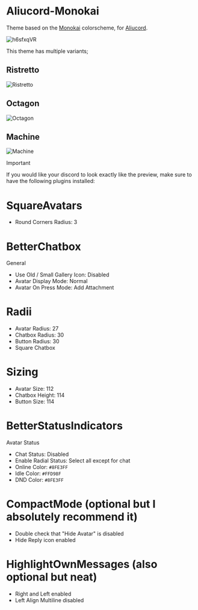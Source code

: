 # Aliucord-Monokai
Theme based on the [Monokai](https://monokai.pro) colorscheme, for [Aliucord](https://github.com/Aliucord).

![h6sfxqVR](https://github.com/rennpy/Aliucord-Monokai/assets/158360149/d57cafdb-d021-45ae-b4fc-062271a33d8b)


This theme has multiple variants;

## Ristretto
![Ristretto](https://github.com/rennpy/Aliucord-Monokai/assets/158360149/10b55e4e-fb11-4877-8c19-0c7620f07dfe)


## Octagon
![Octagon](https://github.com/rennpy/Aliucord-Monokai/assets/158360149/24af23aa-e3ea-449c-b140-25996f036b1a)


## Machine
![Machine](https://github.com/rennpy/Aliucord-Monokai/assets/158360149/a6f9f88d-eb6a-4397-8a1d-f4c6a92b1643)


> [!IMPORTANT]
> If you would like your discord to look exactly like the preview, make sure to have the following plugins installed:

# SquareAvatars
- Round Corners Radius: 3

# BetterChatbox
General

- Use Old / Small Gallery Icon: Disabled
- Avatar Display Mode: Normal
- Avatar On Press Mode: Add Attachment
# Radii

- Avatar Radius: 27
- Chatbox Radius: 30
- Button Radius: 30
- Square Chatbox
# Sizing

- Avatar Size: 112
- Chatbox Height: 114
- Button Size: 114

# BetterStatusIndicators
Avatar Status
- Chat Status: Disabled
- Enable Radial Status: Select all except for chat
- Online Color: ```#8FE3FF```
- Idle Color: ```#FFD98F```
- DND Color: ```#8FE3FF```

# CompactMode (optional but I absolutely recommend it)
- Double check that "Hide Avatar" is disabled
- Hide Reply icon enabled

# HighlightOwnMessages (also optional but neat)
- Right and Left enabled
- Left Align Multiline disabled
